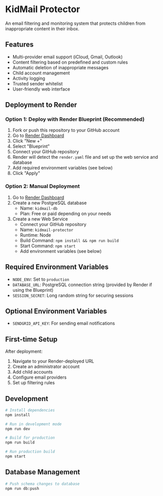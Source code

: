 # KidMail Protector

An email filtering and monitoring system that protects children from inappropriate content in their inbox.

## Features

- Multi-provider email support (iCloud, Gmail, Outlook)
- Content filtering based on predefined and custom rules
- Automatic deletion of inappropriate messages
- Child account management
- Activity logging
- Trusted sender whitelist
- User-friendly web interface

## Deployment to Render

### Option 1: Deploy with Render Blueprint (Recommended)

1. Fork or push this repository to your GitHub account
2. Go to [Render Dashboard](https://dashboard.render.com/)
3. Click "New +"
4. Select "Blueprint"
5. Connect your GitHub repository
6. Render will detect the `render.yaml` file and set up the web service and database
7. Add required environment variables (see below)
8. Click "Apply"

### Option 2: Manual Deployment

1. Go to [Render Dashboard](https://dashboard.render.com/)
2. Create a new PostgreSQL database
   - Name: `kidmail-db`
   - Plan: Free or paid depending on your needs
3. Create a new Web Service
   - Connect your GitHub repository
   - Name: `kidmail-protector`
   - Runtime: Node
   - Build Command: `npm install && npm run build`
   - Start Command: `npm start`
   - Add environment variables (see below)

## Required Environment Variables

- `NODE_ENV`: Set to `production`
- `DATABASE_URL`: PostgreSQL connection string (provided by Render if using the Blueprint)
- `SESSION_SECRET`: Long random string for securing sessions

## Optional Environment Variables

- `SENDGRID_API_KEY`: For sending email notifications

## First-time Setup

After deployment:

1. Navigate to your Render-deployed URL
2. Create an administrator account
3. Add child accounts
4. Configure email providers
5. Set up filtering rules

## Development

```bash
# Install dependencies
npm install

# Run in development mode
npm run dev

# Build for production
npm run build

# Run production build
npm start
```

## Database Management

```bash
# Push schema changes to database
npm run db:push
```